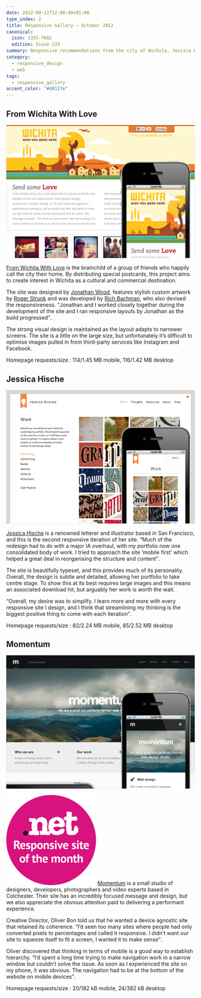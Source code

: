 ```yaml
---
date: 2012-09-11T12:00:00+01:00
type_index: 2
title: Responsive Gallery – October 2012
canonical:
  issn: 1355-7602
  edition: Issue 233
summary: Responsive recommendations from the city of Wichita, Jessica Hische and Momentum.
category:
  - responsive_design
  - web
tags:
  - responsive_gallery
accent_color: "#d8127e"
---
```


## From Wichita With Love

![From Wichita With Love homepage on a mobile phone with a screenshot of the desktop layout behind.](/media/2012/255/a2/from_wichita_with_love.png)

[From Wichita With Love][1] is the brainchild of a group of friends who happily call the city their home. By distributing special postcards, this project aims to create interest in Wichita as a cultural and commercial destination.

The site was designed by [Jonathan Wood][2], features stylish custom artwork by [Roger Strunk][3] and was developed by [Rich Bachman][4], who also devised the responsiveness. <q>Jonathan and I worked closely together during the development of the site and I ran responsive layouts by Jonathan as the build progressed</q>.

The strong visual design is maintained as the layout adapts to narrower screens. The site is a little on the large size, but unfortunately it’s difficult to optimise images pulled in from third-party services like Instagram and Facebook.

Homepage requests/size
: 114/1.45 MB mobile, 116/1.42 MB desktop

## Jessica Hische

![Jessica Hische homepage on a mobile phone with a screenshot of the desktop layout behind.](/media/2012/255/a2/jessica_hische.png)

[Jessica Hische][5] is a renowned letterer and illustrator based in San Francisco, and this is the second responsive iteration of her site. <q>Much of the redesign had to do with a major IA overhaul, with my portfolio now one consolidated body of work. I tried to approach the site ‘mobile first’ which helped a great deal in reorganising the structure and content</q>.

The site is beautifully typeset, and this provides much of its personality. Overall, the design is subtle and detailed, allowing her portfolio to take centre stage. To show this at its best requires large images and this means an associated download hit, but arguably her work is worth the wait.

<q>Overall, my desire was to simplify. I learn more and more with every responsive site I design, and I think that streamlining my thinking is the biggest positive thing to come with each iteration</q>.

Homepage requests/size
: 82/2.24 MB mobile, 85/2.52 MB desktop

## Momentum

![Momentum homepage on a mobile phone with a screenshot of the desktop layout behind.](/media/2012/255/a2/momentum.png)

![Responsive site of the month](/media/2012/143/a2/site_of_the_month.svg) [Momentum][6] is a small studio of designers, developers, photographers and video experts based in Colchester. Their site has an incredibly focused message and design, but we also appreciate the obvious attention paid to delivering a performant experience.

Creative Director, Oliver Bon told us that he wanted a device agnostic site that retained its coherence. <q>I’d seen too many sites where people had only converted pixels to percentages and called it responsive. I didn’t want our site to squeeze itself to fit a screen, I wanted it to make sense</q>.

Oliver discovered that thinking in terms of mobile is a good way to establish hierarchy. <q>I’d spent a long time trying to make navigation work in a narrow window but couldn’t solve the issue. As soon as I experienced the site on my phone, it was obvious. The navigation had to be at the bottom of the website on mobile devices</q>.

Homepage requests/size
: 20/182 kB mobile, 24/382 kB desktop

[1]: https://fromwichitawithlove.com
[2]: https://jonathanwooddesign.com
[3]: https://rogerstrunk.com
[4]: https://richbachman.com
[5]: https://jessicahische.is
[6]: https://builtwithmomentum.com
